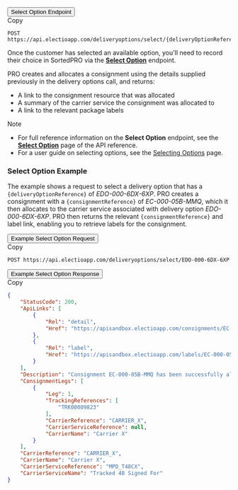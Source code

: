 <div class="tab">
    <button class="staticTabButton">Select Option Endpoint</button>
    <div class="copybutton" onclick="CopyToClipboard(this, 'selectOptionEndpoint')"><span class='glyphicon glyphicon-copy'></span><span class='copy'>Copy</span></div>
</div>

<div id="selectOptionEndpoint" class="staticTabContent" onclick="CopyToClipboard(this, 'selectOptionEndpoint')">

   ```
   POST https://api.electioapp.com/deliveryoptions/select/{deliveryOptionReference}
   ```

</div>  

Once the customer has selected an available option, you'll need to record their choice in SortedPRO via the **[Select Option](https://docs.electioapp.com/#/api/SelectOption)** endpoint. 

PRO creates and allocates a consignment using the details supplied previously in the delivery options call, and returns: 

* A link to the consignment resource that was allocated
* A summary of the carrier service the consignment was allocated to
* A link to the relevant package labels

> [!NOTE]
> * For full reference information on the <strong>Select Option</strong> endpoint, see the <strong><a href="https://docs.electioapp.com/#/api/SelectOption">Select Option</a></strong> page of the API reference.
> * For a user guide on selecting options, see the [Selecting Options](/pro/api/help/selecting_options.html) page.

### Select Option Example

The example shows a request to select a delivery option that has a `{deliveryOptionReference}` of _EDO-000-6DX-6XP_. PRO creates a consignment with a `{consignmentReference}` of _EC-000-05B-MMQ_, which it then  allocates to the carrier service associated with delivery option _EDO-000-6DX-6XP_. PRO then returns the relevant `{consignmentReference}` and label link, enabling you to retrieve labels for the consignment.

<div class="tab">
    <button class="staticTabButton">Example Select Option Request</button>
    <div class="copybutton" onclick="CopyToClipboard(this, 'selectOptionRequest')"><span class='glyphicon glyphicon-copy'></span><span class='copy'>Copy</span></div>
</div>

<div id="selectOptionRequest" class="staticTabContent" onclick="CopyToClipboard(this, 'selectOptionRequest')">

   ```
   POST https://api.electioapp.com/deliveryoptions/select/EDO-000-6DX-6XP
   ```

</div>   

<div class="tab">
    <button class="staticTabButton">Example Select Option Response</button>
    <div class="copybutton" onclick="CopyToClipboard(this, 'selectOptionResponse')"><span class='glyphicon glyphicon-copy'></span><span class='copy'>Copy</span></div>
</div>

<div id="selectOptionResponse" class="staticTabContent" onclick="CopyToClipboard(this, 'selectOptionResponse')">

```json
{
    "StatusCode": 200,
    "ApiLinks": [
        {
            "Rel": "detail",
            "Href": "https://apisandbox.electioapp.com/consignments/EC-000-05B-MMQ"
        },
        {
            "Rel": "label",
            "Href": "https://apisandbox.electioapp.com/labels/EC-000-05B-MMQ"
        }
    ],
    "Description": "Consignment EC-000-05B-MMQ has been successfully allocated with Carrier X Tracked 48 Signed For for shipping on 17/06/2019 00:00:00 +00:00",
    "ConsignmentLegs": [
        {
            "Leg": 1,
            "TrackingReferences": [
                "TRK00009823"
            ],
            "CarrierReference": "CARRIER_X",
            "CarrierServiceReference": null,
            "CarrierName": "Carrier X"
        }
    ],
    "CarrierReference": "CARRIER_X",
    "CarrierName": "Carrier X",
    "CarrierServiceReference": "MPD_T48CX",
    "CarrierServiceName": "Tracked 48 Signed For"
}
```

</div> 
